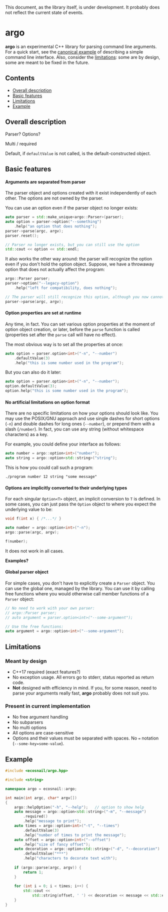 This document, as the library itself, is under development. It probably does not reflect the current state of events.

argo
====

**argo** is an experimental C++ library for parsing command line arguments. For a quick start, see the [canonical example](#example) of describing a simple command line interface. Also, consider the [limitations](#limitations): some are by design, some are meant to be fixed in the future.

Contents
--------

* [Overall description](#overall-description)
* [Basic features](#basic-features)
* [Limitations](#limitations)
* [Example](#example)

Overall description
-------------------

Parser? Options?

Multi / required

Default, if `defaultValue` is not called, is the default-constructed object.

Basic features
--------------

#### Arguments are separated from parser

The parser object and options created with it exist independently of each other. The options are not owned by the parser.

You can use an option even if the parser object no longer exists:

```c++
auto parser = std::make_unique<argo::Parser>(parser);
auto option = parser->option("--something")
    .help("an option that does nothing");
parser->parse(argc, argv);
parser.reset();

// Parser no longer exists, but you can still use the option
std::cout << option << std::endl;
```

It also works the other way around: the parser will recognize the option even if you don't hold the option object. Suppose, we have a throwaway option that does not actually affect the program:

```c++
argo::Parser parser;
parser->option("--legacy-option")
    .help("left for compatibility, does nothing");

// The parser will still recognize this option, although you now cannot access its value if it has one
parser->parse(argc, argv);
```

#### Option properties are set at runtime

Any time, in fact. You can set various option properties at the moment of option object creation, or later, before the `parse` function is called (properties set after the `parse` call will have no effect).

The most obvious way is to set all the properties at once:

```c++
auto option = parser.option<int>("-n", "--number")
    .defaultValue(3)
    .help("this is some number used in the program");
```

But you can also do it later:

```c++
auto option = parser.option<int>("-n", "--number");
option.defaultValue(3);
option.help("this is some number used in the program");
```

#### No artificial limitations on option format

There are no specific limitations on how your options should look like. You may use the POSIX/GNU approach and use single dashes for short options (`-n`) and double dashes for long ones (`--number`), or prepend them with a slash (`/number`). In fact, you can use any string (without whitespace characters) as a key.

For example, you could define your interface as follows:

```c++
auto number = argo::option<int>("number");
auto string = argo::option<std::string>("string");
```

This is how you could call such a program:

```
./program number 12 string "some message"
```

#### Options are implicitly converted to their underlying types

For each singular `Option<T>` object, an implicit conversion to `T` is defined. In some cases, you can just pass the `Option` object to where you expect the underlying value to be:

```c++
void f(int x) { /*...*/ }

auto number = argo::option<int>("-n");
argo::parse(argc, argv);

f(number);
```

It does not work in all cases.

**Examples?**

#### Global parser object

For simple cases, you don't have to explicitly create a `Parser` object. You can use the global one, managed by the library. You can use it by calling free functions where you would otherwise call member functions of a `Parser` object:

```c++
// No need to work with your own parser:
// argo::Parser parser;
// auto argument = parser.option<int>("--some-argument");

// Use the free functions:
auto argument = argo::option<int>("--some-argument");
```

Limitations
-----------

### Meant by design

* C++17 required (exact features?)
* No exception usage. All errors go to stderr, status reported as return code.
* **Not** designed with efficiency in mind. If you, for some reason, need to parse your arguments really fast, **argo** probably does not suit you.

### Present in current implementation

* No free argument handling
* No subparsers
* No multi options
* All options are case-sensitive
* Options and their values must be separated with spaces. No `=` notation (`--some-key=some-value`).

Example
-------

```c++
#include <ecosnail/argo.hpp>

#include <string>

namespace argo = ecosnail::argo;

int main(int argc, char* argv[])
{
    argo::helpOption("-h", "--help");   // option to show help
    auto message = argo::option<std::string>("-m", "--message")
        .required()
        .help("message to print");
    auto times = argo::option<int>("-t", "--times")
        .defaultValue(3)
        .help("number of times to print the message");
    auto offset = argo::option<int>("--offset")
        .help("size of fancy offset");
    auto decoration = argo::option<std::string>("-d", "--decoration")
        .defaultValue("***")
        .help("characters to decorate text with");
    
    if (argo::parse(argc, argv)) {
        return 1;
    }
    
    for (int i = 0; i < times; i++) {
        std::cout <<
            std::string(offset, ' ') << decoration << message << std::endl;
    }
}
```
